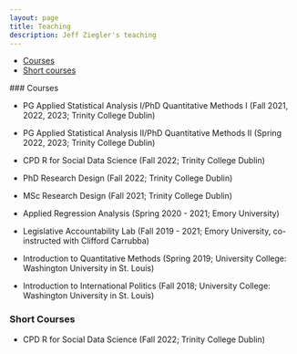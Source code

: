 ```yaml
---
layout: page
title: Teaching
description: Jeff Ziegler's teaching
---
```


<div class="navbar">
    <div class="navbar-inner">
        <ul class="nav">
            <li><a href="#full_courses">Courses</a></li>
            <li><a href="#short_courses">Short courses</a></li>
        </ul>
    </div>
</div>
### <a name="full_courses"></a>Courses

- PG Applied Statistical Analysis I/PhD Quantitative Methods I (Fall 2021, 2022, 2023; Trinity College Dublin)

- PG Applied Statistical Analysis II/PhD Quantitative Methods II (Spring 2022, 2023; Trinity College Dublin)

- CPD R for Social Data Science (Fall 2022; Trinity College Dublin)
  
- PhD Research Design (Fall 2022; Trinity College Dublin)

- MSc Research Design (Fall 2021; Trinity College Dublin)

- Applied Regression Analysis (Spring 2020 - 2021; Emory University)

- Legislative Accountability Lab (Fall 2019 - 2021; Emory University, co-instructed with Clifford Carrubba)

- Introduction to Quantitative Methods (Spring 2019; University College: Washington University in St. Louis)

- Introduction to International Politics (Fall 2018; University College: Washington University in St. Louis)

### <a name="short_courses"></a>Short Courses

- CPD R for Social Data Science (Fall 2022; Trinity College Dublin)

<link href="https://assets.calendly.com/assets/external/widget.css" rel="stylesheet">
<script src="https://assets.calendly.com/assets/external/widget.js" type="text/javascript"></script>
<script type="text/javascript">Calendly.initBadgeWidget({ url: 'https://calendly.com/jeffreymziegler/pou-7003-oh', text: 'Schedule time with me', color: '#00a2ff', textColor: '#ffffff', branding: true });</script>
